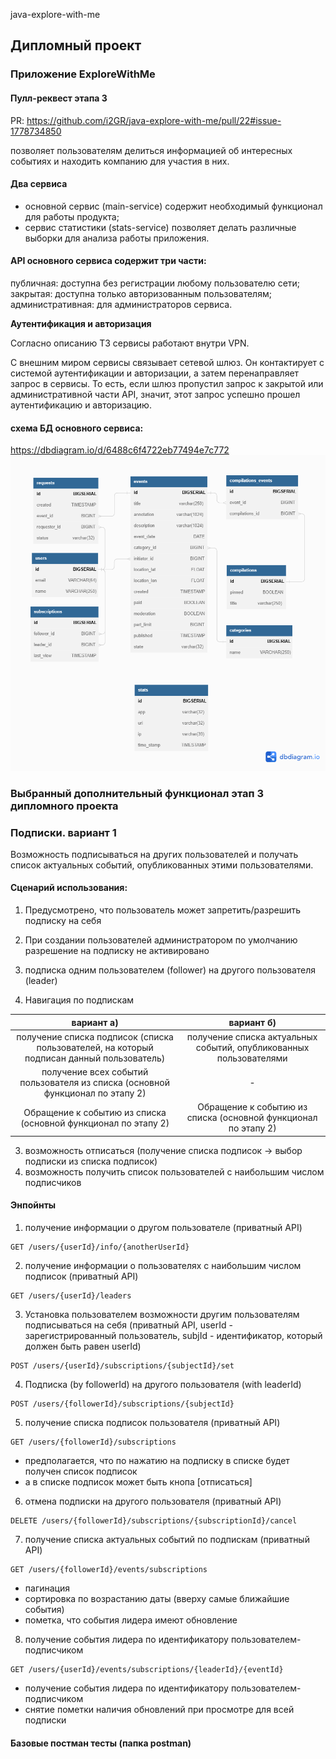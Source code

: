 java-explore-with-me

## Дипломный проект
### Приложение ExploreWithMe 

#### Пулл-реквест этапа 3
PR:
https://github.com/i2GR/java-explore-with-me/pull/22#issue-1778734850

позволяет пользователям делиться информацией об интересных событиях и находить компанию для участия в них.

#### Два сервиса
- основной сервис (main-service) содержит необходимый функционал для работы продукта;
- сервис статистики (stats-service) позволяет делать различные выборки для анализа работы приложения.

#### API основного сервиса содержит три части:
  публичная: доступна без регистрации любому пользователю сети;
  закрытая: доступна только авторизованным пользователям;
  административная: для администраторов сервиса.

**Аутентификация и авторизация** <p>
Согласно описанию ТЗ сервисы работают внутри VPN.<p>
С внешним миром сервисы связывает сетевой шлюз. Он контактирует с системой аутентификации и авторизации, а затем перенаправляет запрос в сервисы. То есть, если шлюз пропустил запрос к закрытой или административной части API, значит, этот запрос успешно прошел аутентификацию и авторизацию.

#### схема БД основного сервиса:
https://dbdiagram.io/d/6488c6f4722eb77494e7c772
![QuickDBD-diagram3.png.png](/DBDiagram.io-diagram3.png)

### Выбранный дополнительный функционал этап 3 дипломного проекта
### Подписки. вариант 1
Возможность подписываться на других пользователей и получать список актуальных событий, опубликованных этими пользователями.

#### Сценарий использования:

1. Предусмотрено, что пользователь может запретить/разрешить подписку на себя
2. При создании пользователей администратором по умолчанию разрешение на подписку не активировано
3. подписка одним пользователем (follower) на другого пользователя (leader)

2. Навигация по подпискам

|                                        вариант а)                                         |                             вариант б)                             |
|:-----------------------------------------------------------------------------------------:|:------------------------------------------------------------------:|
| получение списка подписок (списка пользователей, на который подписан данный пользователь) | получение списка актуальных событий, опубликованных пользователями |
|      получение всех событий пользователя из списка (основной функционал по этапу 2)       |                                 -                                  |
|              Обращение к событию из списка (основной функционал по этапу 2)               |   Обращение к событию из списка (основной функционал по этапу 2)   |


3. возможность отписаться (получение списка подписок -> выбор подписки из списка подписок)
4. возможность получить список пользователей с наибольшим числом подписчиков

#### Энпойнты

1. получение информации о другом пользователе (приватный API)

```
GET /users/{userId}/info/{anotherUserId}
```

2. получение информации о пользователях с наибольшим числом подписок (приватный API)

```
GET /users/{userId}/leaders
```

3. Установка пользователем возможности другим пользователям подписываться на себя (приватный API, userId - зарегистрированный пользователь, subjId - идентификатор, который должен быть равен userId)

```
POST /users/{userId}/subscriptions/{subjectId}/set
```

4. Подписка (by followerId) на другого пользователя (with leaderId)

```
POST /users/{followerId}/subscriptions/{subjectId}
```

5. получение списка подписок пользователя (приватный API)

```
GET /users/{followerId}/subscriptions
```

* предполагается, что по нажатию на подписку в списке будет получен список подписок
* а в списке подписок может быть кнопа [отписаться]

6. отмена подписки на другого пользователя (приватный API)

```
DELETE /users/{followerId}/subscriptions/{subscriptionId}/cancel
```

7. получение списка актуальных событий по подпискам (приватный API)

```
GET /users/{followerId}/events/subscriptions
```
* пагинация
* сортировка по возрастанию даты (вверху самые ближайшие события)
* пометка, что события лидера имеют обновление

8. получение события лидера по идентификатору пользователем-подписчиком
```
GET /users/{userId}/events/subscriptions/{leaderId}/{eventId}
```
* получение события лидера по идентификатору пользователем-подписчиком
* снятие пометки наличия обновлений при просмотре для всей подписки

#### Базовые постман тесты (папка postman)